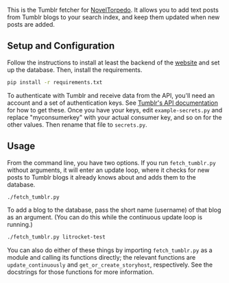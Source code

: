 This is the Tumblr fetcher for [NovelTorpedo](../..). It allows you to add
text posts from Tumblr blogs to your search index, and keep them updated when
new posts are added.


## Setup and Configuration

Follow the instructions to install at least the backend of the
[website](../../website) and set up the database. Then, install the
requirements.

```bash
pip install -r requirements.txt
```

To authenticate with Tumblr and receive data from the API, you'll need an
account and a set of authentication keys. See
[Tumblr's API documentation](https://www.tumblr.com/docs/en/api/v2) for how to
get these. Once you have your keys, edit `example-secrets.py` and replace
"myconsumerkey" with your actual consumer key, and so on for the other values.
Then rename that file to `secrets.py`.


## Usage

From the command line, you have two options. If you run `fetch_tumblr.py`
without arguments, it will enter an update loop, where it checks for new
posts to Tumblr blogs it already knows about and adds them to the database.

```bash
./fetch_tumblr.py
```

To add a blog to the database, pass the short name (username) of that blog
as an argument. (You can do this while the continuous update loop is running.)

```bash
./fetch_tumblr.py litrocket-test
```

You can also do either of these things by importing `fetch_tumblr.py` as a
module and calling its functions directly; the relevant functions are
`update_continuously` and `get_or_create_storyhost`, respectively. See the
docstrings for those functions for more information.
